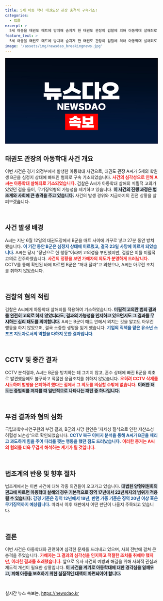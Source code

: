 ```yaml
---
title: 5세 아동 학대 태권도장 관장 충격적 구속기소!
categories:
  - 법률
excerpt: >
  5세 아동을 태권도 매트에 방치해 숨지게 한 태권도 관장이 검찰에 의해 아동학대 살해죄로 구속 기소되었습니다. 검찰은 그의 미필적 고의를 입증하며 최대 무기징역형을 구형할 수 있다고 경고했습니다.
feature_text: >
  5세 아동을 태권도 매트에 방치해 숨지게 한 태권도 관장이 검찰에 의해 아동학대 살해죄로 구속 기소되었습니다. 검찰은 그의 미필적 고의를 입증하며 최대 무기징역형을 구형할 수 있다고 경고했습니다.
image: '/assets/img/newsdao_breakingnews.jpg'
---
```


<p><img src="/assets/img/newsdao_breakingnews.jpg" alt="flaretime 속보" /></p>

<h2 data-ke-size="size26">태권도 관장의 아동학대 사건 개요</h2>

<p data-ke-size="size16">이번 사건은 경기 의정부에서 발생한 아동학대 사건으로, 태권도 관장 A씨가 5세의 학원생 B군을 심정지 상태에 빠뜨린 혐의로 구속 기소되었습니다. <b><span style="color: #ee2323;">사건의 심각성으로 인해 A씨는 아동학대 살해죄로 기소되었습니다.</span></b> 검찰은 A씨가 아동학대 살해의 미필적 고의가 있었던 점을 들어, 무기징역형의 가능성을 제기하고 있습니다. <b><span style="background-color: #21538527;">이 사건의 진행 과정은 법조계와 사회에 큰 충격을 주고 있습니다.</span></b> 사건의 발생 경위와 지금까지의 진전 상황을 살펴보겠습니다.</p>

<p data-ke-size="size16">&nbsp;</p>

<h2 data-ke-size="size26">사건 발생 배경</h2>

<p data-ke-size="size16">A씨는 지난 6월 12일의 태권도장에서 B군을 매트 사이에 거꾸로 넣고 27분 동안 방치했습니다. <b><span style="color: #1a5490;">이 기간 동안 B군은 심정지 상태에 이르렀고, 결국 23일 사망에 이르게 되었습니다.</span></b> A씨는 당시 "장난으로 한 행동"이라며 고의성을 부인했지만, 검찰은 이를 미필적 고의로 간주하였습니다. <b><span style="color: #ee2323;">사건의 정황을 보면 가해자의 의도가 분명하게 드러납니다.</span></b> CCTV를 통해 확인된 바에 따르면 B군은 “꺼내 달라”고 외쳤으나, A씨는 아무런 조치를 취하지 않았습니다.</p>

<p data-ke-size="size16">&nbsp;</p>

<h2 data-ke-size="size26">검찰의 혐의 적립</h2>

<p data-ke-size="size16">검찰은 A씨에게 아동학대 살해죄를 적용하여 기소하였습니다. <b><span style="background-color: #21538527;">미필적 고의란 범죄 결과를 완전히 고의로 하지 않았더라도, 결과의 가능성을 인지하고 있으면서도 그 결과를 무시하는 심리 태도를 의미합니다.</span></b> A씨는 B군이 매트 안에서 외치는 것을 알고도 아무런 행동을 하지 않았으며, 결국 소중한 생명을 잃게 했습니다. <b><span style="color: #1a5490;">기업의 직책을 맡은 유소년 스포츠 지도자로서의 역할을 다하지 못한 결과입니다.</span></b></p>

<p data-ke-size="size16">&nbsp;</p>

<h2 data-ke-size="size26">CCTV 및 중간 결과</h2>

<p data-ke-size="size16">CCTV 분석결과, A씨는 B군을 방치하는 데 그치지 않고, 혼수 상태에 빠진 B군을 최초로 발견했음에도 불구하고 적절한 응급조치를 취하지 않았습니다. <b><span style="color: #ee2323;">오히려 CCTV 삭제를 시도하며 범행을 은폐하려 했다는 점에서 그 의도를 의심할 수밖에 없습니다.</span></b> <b><span style="background-color: #21538527;">이러한 태도는 중범죄를 저지를 때 일반적으로 나타나는 패턴 중 하나입니다.</span></b></p>

<p data-ke-size="size16">&nbsp;</p>

<h2 data-ke-size="size26">부검 결과와 혐의 심화</h2>

<p data-ke-size="size16">국립과학수사연구원의 부검 결과, B군의 사망 원인은 '자세성 질식으로 인한 저산소성 허혈성 뇌손상'으로 확인되었습니다. <b><span style="color: #1a5490;">CCTV 복구 이미지 분석을 통해 A씨가 B군을 때리고 과도하게 힘을 주어 다리를 찢는 행동을 했던 점도 드러났습니다.</span></b> <b><span style="color: #ee2323;">이러한 증거는 A씨의 혐의를 더욱 무겁게 해석하는 계기가 될 것입니다.</span></b></p>

<p data-ke-size="size16">&nbsp;</p>

<h2 data-ke-size="size26">법조계의 반응 및 향후 절차</h2>

<p data-ke-size="size16">법조계에서는 이번 사건에 대해 각종 의견들이 오고가고 있습니다. <b><span style="background-color: #21538527;">대법원 양형위원회의 권고에 따르면 아동학대 살해의 경우 기본적으로 징역 17년에서 22년까지의 범위가 적용될 수 있습니다.</span></b> <b><span style="color: #1a5490;">감경 기준은 징역 12년에서 18년, 반면 가중 기준은 징역 20년 이상 혹은 무기징역까지 예상됩니다.</span></b> 따라서 이후 재판에서 어떤 판단이 나올지 주목되고 있습니다.</p>

<p data-ke-size="size16">&nbsp;</p>

<h2 data-ke-size="size26">결론</h2>

<p data-ke-size="size16">이번 사건은 아동학대와 관련하여 심각한 문제를 드러내고 있으며, 사회 전반에 걸쳐 큰 충격을 주었습니다. <b><span style="color: #ee2323;">가해자는 그 결과의 심각성을 인지하고 적절한 조치를 취해야 했지만, 이러한 결과를 초래했습니다.</span></b> 앞으로 유사 사건의 예방과 해결을 위해 사회적 관심과 제도적 개선이 필요한 상황입니다. <b><span style="background-color: #21538527;">이 사건을 계기로 아동학대에 대한 경각심을 일깨우고, 피해 아동을 보호하기 위한 실질적인 대책이 마련되어야 합니다.</span></b></p>

<p data-ke-size="size16">&nbsp;</p>
실시간 뉴스 속보는, <a href="https://newsdao.kr" rel="dofollow">https://newsdao.kr</a>


